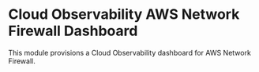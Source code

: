 # Cloud Observability AWS Network Firewall Dashboard

This module provisions a Cloud Observability dashboard for AWS Network Firewall.
